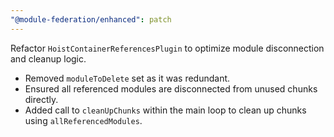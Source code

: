 ```yaml
---
"@module-federation/enhanced": patch
---
```


Refactor `HoistContainerReferencesPlugin` to optimize module disconnection and cleanup logic.

- Removed `moduleToDelete` set as it was redundant.
- Ensured all referenced modules are disconnected from unused chunks directly.
- Added call to `cleanUpChunks` within the main loop to clean up chunks using `allReferencedModules`.